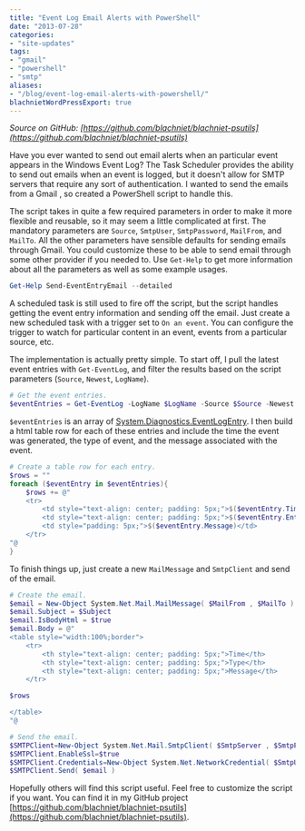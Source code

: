 ```yaml
---
title: "Event Log Email Alerts with PowerShell"
date: "2013-07-28"
categories:
- "site-updates"
tags:
- "gmail"
- "powershell"
- "smtp"
aliases:
- "/blog/event-log-email-alerts-with-powershell/"
blachnietWordPressExport: true
---
```


_Source on GitHub: [https://github.com/blachniet/blachniet-psutils](https://github.com/blachniet/blachniet-psutils)_

Have you ever wanted to send out email alerts when an particular event appears in the Windows Event Log? The Task Scheduler provides the ability to send out emails when an event is logged, but it doesn't allow for SMTP servers that require any sort of authentication. I wanted to send the emails from a Gmail , so created a PowerShell script to handle this.

The script takes in quite a few required parameters in order to make it more flexible and reusable, so it may seem a little complicated at first. The mandatory parameters are `Source`, `SmtpUser`, `SmtpPassword`, `MailFrom`, and `MailTo`. All the other parameters have sensible defaults for sending emails through Gmail. You could customize these to be able to send email through some other provider if you needed to. Use `Get-Help` to get more information about all the parameters as well as some example usages.

```powershell
Get-Help Send-EventEntryEmail --detailed
```

A scheduled task is still used to fire off the script, but the script handles getting the event entry information and sending off the email. Just create a new scheduled task with a trigger set to `On an event`. You can configure the trigger to watch for particular content in an event, events from a particular source, etc.

The implementation is actually pretty simple. To start off, I pull the latest event entries with `Get-EventLog`, and filter the results based on the script parameters (`Source`, `Newest`, `LogName`).

```powershell
# Get the event entries.
$eventEntries = Get-EventLog -LogName $LogName -Source $Source -Newest $Newest -EntryType $EntryType
```

`$eventEntries` is an array of [System.Diagnostics.EventLogEntry](http://msdn.microsoft.com/en-us/library/system.diagnostics.eventlogentry.aspx). I then build a html table row for each of these entries and include the time the event was generated, the type of event, and the message associated with the event.

```powershell
# Create a table row for each entry.
$rows = ""
foreach ($eventEntry in $eventEntries){
    $rows += @"
    <tr>
        <td style="text-align: center; padding: 5px;">$($eventEntry.TimeGenerated)</td>
        <td style="text-align: center; padding: 5px;">$($eventEntry.EntryType)</td>
        <td style="padding: 5px;">$($eventEntry.Message)</td>
    </tr>
"@
}
```

To finish things up, just create a new `MailMessage` and `SmtpClient` and send of the email.

```powershell
# Create the email.
$email = New-Object System.Net.Mail.MailMessage( $MailFrom , $MailTo )
$email.Subject = $Subject
$email.IsBodyHtml = $true
$email.Body = @"
<table style="width:100%;border">
    <tr>
        <th style="text-align: center; padding: 5px;">Time</th>
        <th style="text-align: center; padding: 5px;">Type</th>
        <th style="text-align: center; padding: 5px;">Message</th>
    </tr>

$rows

</table>
"@

# Send the email.
$SMTPClient=New-Object System.Net.Mail.SmtpClient( $SmtpServer , $SmtpPort )
$SMTPClient.EnableSsl=$true
$SMTPClient.Credentials=New-Object System.Net.NetworkCredential( $SmtpUser , $SmtpPassword );
$SMTPClient.Send( $email )
```

Hopefully others will find this script useful. Feel free to customize the script if you want. You can find it in my GitHub project [https://github.com/blachniet/blachniet-psutils](https://github.com/blachniet/blachniet-psutils).
